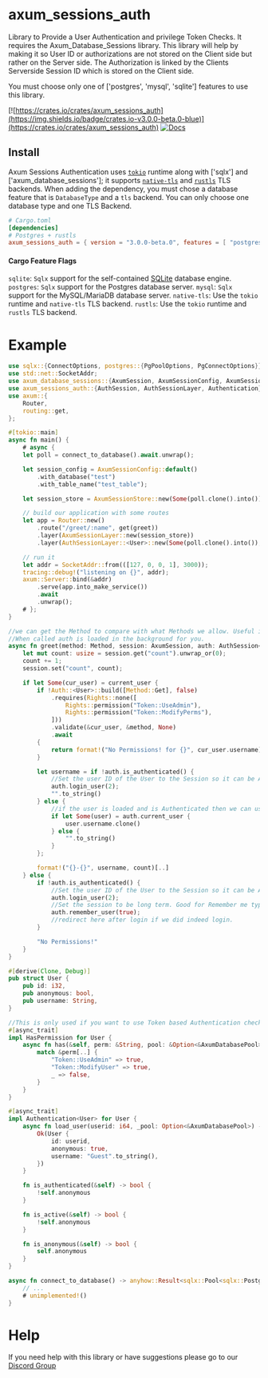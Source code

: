# axum_sessions_auth

Library to Provide a User Authentication and privilege Token Checks. It requires the Axum_Database_Sessions library.
This library will help by making it so User ID or authorizations are not stored on the Client side but rather on the Server side.
The Authorization is linked by the Clients Serverside Session ID which is stored on the Client side.

You must choose only one of ['postgres', 'mysql', 'sqlite'] features to use this library.

[![https://crates.io/crates/axum_sessions_auth](https://img.shields.io/badge/crates.io-v3.0.0-beta.0-blue)](https://crates.io/crates/axum_sessions_auth)
[![Docs](https://docs.rs/axum_sessions_auth/badge.svg)](https://docs.rs/axum_sessions_auth)

## Install

Axum Sessions Authentication uses [`tokio`] runtime along with ['sqlx'] and ['axum_database_sessions']; it supports [`native-tls`] and [`rustls`] TLS backends. When adding the dependency, you must chose a database feature that is `DatabaseType` and a `tls` backend. You can only choose one database type and one TLS Backend.

[`tokio`]: https://github.com/tokio-rs/tokio
[`native-tls`]: https://crates.io/crates/native-tls
[`rustls`]: https://crates.io/crates/rustls
[`sqlx`]: https://crates.io/crates/sqlx
[`axum_database_sessions`]: https://crates.io/crates/axum_database_sessions

```toml
# Cargo.toml
[dependencies]
# Postgres + rustls
axum_sessions_auth = { version = "3.0.0-beta.0", features = [ "postgres", "rustls" ] }
```

#### Cargo Feature Flags
`sqlite`: `Sqlx` support for the self-contained [SQLite](https://sqlite.org/) database engine.
`postgres`: `Sqlx` support for the Postgres database server.
`mysql`: `Sqlx` support for the MySQL/MariaDB database server.
`native-tls`: Use the `tokio` runtime and `native-tls` TLS backend.
`rustls`: Use the `tokio` runtime and `rustls` TLS backend.


# Example

```rust
use sqlx::{ConnectOptions, postgres::{PgPoolOptions, PgConnectOptions}};
use std::net::SocketAddr;
use axum_database_sessions::{AxumSession, AxumSessionConfig, AxumSessionLayer, AxumDatabasePool};
use axum_sessions_auth::{AuthSession, AuthSessionLayer, Authentication};
use axum::{
    Router,
    routing::get,
};

#[tokio::main]
async fn main() {
    # async {
    let poll = connect_to_database().await.unwrap();

    let session_config = AxumSessionConfig::default()
        .with_database("test")
        .with_table_name("test_table");

    let session_store = AxumSessionStore::new(Some(poll.clone().into()), session_config);

    // build our application with some routes
    let app = Router::new()
        .route("/greet/:name", get(greet))
        .layer(AxumSessionLayer::new(session_store))
        .layer(AuthSessionLayer::<User>::new(Some(poll.clone().into()), Some(1)));

    // run it
    let addr = SocketAddr::from(([127, 0, 0, 1], 3000));
    tracing::debug!("listening on {}", addr);
    axum::Server::bind(&addr)
        .serve(app.into_make_service())
        .await
        .unwrap();
    # };
}

//we can get the Method to compare with what Methods we allow. Useful if this supports multiple methods.
//When called auth is loaded in the background for you.
async fn greet(method: Method, session: AxumSession, auth: AuthSession<User>) -> &'static str {
    let mut count: usize = session.get("count").unwrap_or(0);
    count += 1;
    session.set("count", count);

    if let Some(cur_user) = current_user {
        if !Auth::<User>::build([Method::Get], false)
            .requires(Rights::none([
                Rights::permission("Token::UseAdmin"),
                Rights::permission("Token::ModifyPerms"),
            ]))
            .validate(&cur_user, &method, None)
            .await
        {
            return format!("No Permissions! for {}", cur_user.username)[];
        }

        let username = if !auth.is_authenticated() {
            //Set the user ID of the User to the Session so it can be Auto Loaded the next load or redirect
            auth.login_user(2);
            "".to_string()
        } else {
            //if the user is loaded and is Authenticated then we can use it.
            if let Some(user) = auth.current_user {
                user.username.clone()
            } else {
                "".to_string()
            }
        };

        format!("{}-{}", username, count)[..]
    } else {
        if !auth.is_authenticated() {
            //Set the user ID of the User to the Session so it can be Auto Loaded the next load or redirect
            auth.login_user(2);
            //Set the session to be long term. Good for Remember me type instances.
            auth.remember_user(true);
            //redirect here after login if we did indeed login.
        }

        "No Permissions!"
    }
}

#[derive(Clone, Debug)]
pub struct User {
    pub id: i32,
    pub anonymous: bool,
    pub username: String,
}

//This is only used if you want to use Token based Authentication checks
#[async_trait]
impl HasPermission for User {
    async fn has(&self, perm: &String, pool: &Option<&AxumDatabasePool>) -> bool {
        match &perm[..] {
            "Token::UseAdmin" => true,
            "Token::ModifyUser" => true,
            _ => false,
        }
    }
}

#[async_trait]
impl Authentication<User> for User {
    async fn load_user(userid: i64, _pool: Option<&AxumDatabasePool>) -> Result<User> {
        Ok(User {
            id: userid,
            anonymous: true,
            username: "Guest".to_string(),
        })
    }

    fn is_authenticated(&self) -> bool {
        !self.anonymous
    }

    fn is_active(&self) -> bool {
        !self.anonymous
    }

    fn is_anonymous(&self) -> bool {
        self.anonymous
    }
}

async fn connect_to_database() -> anyhow::Result<sqlx::Pool<sqlx::Postgres>> {
    // ...
    # unimplemented!()
}
```

# Help

If you need help with this library or have suggestions please go to our [Discord Group](https://discord.gg/xKkm7UhM36)
